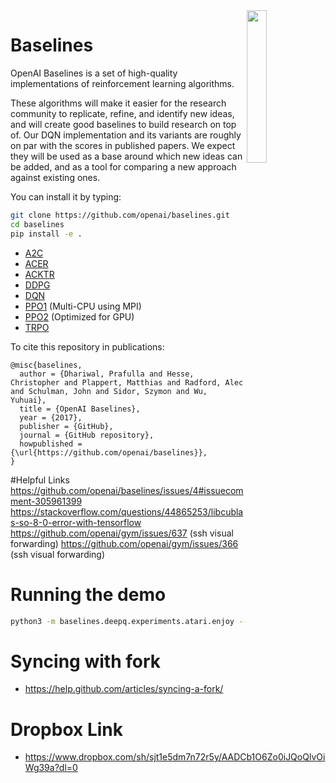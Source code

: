<img src="data/logo.jpg" width=25% align="right" />

# Baselines

OpenAI Baselines is a set of high-quality implementations of reinforcement learning algorithms.

These algorithms will make it easier for the research community to replicate, refine, and identify new ideas, and will create good baselines to build research on top of. Our DQN implementation and its variants are roughly on par with the scores in published papers. We expect they will be used as a base around which new ideas can be added, and as a tool for comparing a new approach against existing ones. 

You can install it by typing:

```bash
git clone https://github.com/openai/baselines.git
cd baselines
pip install -e .
```

- [A2C](baselines/a2c)
- [ACER](baselines/acer)
- [ACKTR](baselines/acktr)
- [DDPG](baselines/ddpg)
- [DQN](baselines/deepq)
- [PPO1](baselines/ppo1) (Multi-CPU using MPI)
- [PPO2](baselines/ppo2) (Optimized for GPU)
- [TRPO](baselines/trpo_mpi)

To cite this repository in publications:

    @misc{baselines,
      author = {Dhariwal, Prafulla and Hesse, Christopher and Plappert, Matthias and Radford, Alec and Schulman, John and Sidor, Szymon and Wu, Yuhuai},
      title = {OpenAI Baselines},
      year = {2017},
      publisher = {GitHub},
      journal = {GitHub repository},
      howpublished = {\url{https://github.com/openai/baselines}},
    }

#Helpful Links
https://github.com/openai/baselines/issues/4#issuecomment-305961399
https://stackoverflow.com/questions/44865253/libcublas-so-8-0-error-with-tensorflow
https://github.com/openai/gym/issues/637 (ssh visual forwarding)
https://github.com/openai/gym/issues/366 (ssh visual forwarding)


# Running the demo
```bash
python3 -m baselines.deepq.experiments.atari.enjoy --video out.mp4 --model-dir /Users/joon/xai/baselines/models/model-atari-prior-duel-breakout-1 --env Breakout --dueling
```

# Syncing with fork
 - https://help.github.com/articles/syncing-a-fork/

# Dropbox Link
 - https://www.dropbox.com/sh/sjt1e5dm7n72r5y/AADCb1O6Zo0iJQoQlvOiWg39a?dl=0
